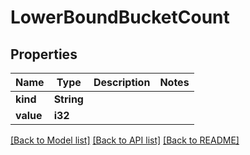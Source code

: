 # LowerBoundBucketCount

## Properties

Name | Type | Description | Notes
------------ | ------------- | ------------- | -------------
**kind** | **String** |  | 
**value** | **i32** |  | 

[[Back to Model list]](../README.md#documentation-for-models) [[Back to API list]](../README.md#documentation-for-api-endpoints) [[Back to README]](../README.md)


